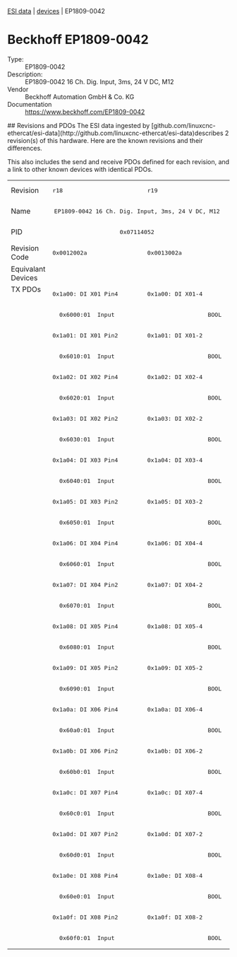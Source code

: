 <div class="nav"><a href="/esi-data">ESI data</a> | <a href="/esi-data/devices">devices</a> | EP1809-0042</div>

#  Beckhoff EP1809-0042

<dl>
  <dt>Type:</dt><dd>EP1809-0042</dd>
  <dt>Description:</dt><dd>EP1809-0042 16 Ch. Dig. Input, 3ms, 24 V DC, M12</dd>
  <dt>Vendor</dt><dd>Beckhoff Automation GmbH & Co. KG</dd>
  <dt>Documentation</dt><dd><a href="https://www.beckhoff.com/EP1809-0042">https://www.beckhoff.com/EP1809-0042</a></dd>
</dl>
## Revisions and PDOs
The ESI data ingested by [github.com/linuxcnc-ethercat/esi-data](http://github.com/linuxcnc-ethercat/esi-data)describes 2 revision(s) of this hardware.  Here are the known revisions and their differences.

This also includes the send and receive PDOs defined for each revision, and a link to other known devices with identical PDOs.

<table>
<tr >
<td class="first">Revision</td>
<td ><pre>r18</pre></td>
<td ><pre>r19</pre></td>
</tr>
<tr >
<td class="first">Name</td>
<td  colspan=2 align="center"><pre>EP1809-0042 16 Ch. Dig. Input, 3ms, 24 V DC, M12</pre></td>
</tr>
<tr >
<td class="first">PID</td>
<td  colspan=2 align="center"><pre>0x07114052</pre></td>
</tr>
<tr >
<td class="first">Revision Code</td>
<td ><pre>0x0012002a</pre></td>
<td ><pre>0x0013002a</pre></td>
</tr>
<tr >
<td class="first">Equivalant Devices</td>
<td  colspan=2 align="center"></td>
</tr>
<tr class="txpdo pdosection">
<td class="first" rowspan=32 valign=top>TX PDOs</td>
<td><pre>0x1a00: DI X01 Pin4</pre></td>
<td><pre>0x1a00: DI X01-4</pre></td>
<td></td>
</tr>
<tr class="txpdo">
<td  colspan=2 align="left"><pre>  0x6000:01  Input                           BOOL</pre></td>
</tr>
<tr class="txpdo pdosection">
<td ><pre>0x1a01: DI X01 Pin2</pre></td>
<td ><pre>0x1a01: DI X01-2</pre></td>
</tr>
<tr class="txpdo">
<td  colspan=2 align="left"><pre>  0x6010:01  Input                           BOOL</pre></td>
</tr>
<tr class="txpdo pdosection">
<td ><pre>0x1a02: DI X02 Pin4</pre></td>
<td ><pre>0x1a02: DI X02-4</pre></td>
</tr>
<tr class="txpdo">
<td  colspan=2 align="left"><pre>  0x6020:01  Input                           BOOL</pre></td>
</tr>
<tr class="txpdo pdosection">
<td ><pre>0x1a03: DI X02 Pin2</pre></td>
<td ><pre>0x1a03: DI X02-2</pre></td>
</tr>
<tr class="txpdo">
<td  colspan=2 align="left"><pre>  0x6030:01  Input                           BOOL</pre></td>
</tr>
<tr class="txpdo pdosection">
<td ><pre>0x1a04: DI X03 Pin4</pre></td>
<td ><pre>0x1a04: DI X03-4</pre></td>
</tr>
<tr class="txpdo">
<td  colspan=2 align="left"><pre>  0x6040:01  Input                           BOOL</pre></td>
</tr>
<tr class="txpdo pdosection">
<td ><pre>0x1a05: DI X03 Pin2</pre></td>
<td ><pre>0x1a05: DI X03-2</pre></td>
</tr>
<tr class="txpdo">
<td  colspan=2 align="left"><pre>  0x6050:01  Input                           BOOL</pre></td>
</tr>
<tr class="txpdo pdosection">
<td ><pre>0x1a06: DI X04 Pin4</pre></td>
<td ><pre>0x1a06: DI X04-4</pre></td>
</tr>
<tr class="txpdo">
<td  colspan=2 align="left"><pre>  0x6060:01  Input                           BOOL</pre></td>
</tr>
<tr class="txpdo pdosection">
<td ><pre>0x1a07: DI X04 Pin2</pre></td>
<td ><pre>0x1a07: DI X04-2</pre></td>
</tr>
<tr class="txpdo">
<td  colspan=2 align="left"><pre>  0x6070:01  Input                           BOOL</pre></td>
</tr>
<tr class="txpdo pdosection">
<td ><pre>0x1a08: DI X05 Pin4</pre></td>
<td ><pre>0x1a08: DI X05-4</pre></td>
</tr>
<tr class="txpdo">
<td  colspan=2 align="left"><pre>  0x6080:01  Input                           BOOL</pre></td>
</tr>
<tr class="txpdo pdosection">
<td ><pre>0x1a09: DI X05 Pin2</pre></td>
<td ><pre>0x1a09: DI X05-2</pre></td>
</tr>
<tr class="txpdo">
<td  colspan=2 align="left"><pre>  0x6090:01  Input                           BOOL</pre></td>
</tr>
<tr class="txpdo pdosection">
<td ><pre>0x1a0a: DI X06 Pin4</pre></td>
<td ><pre>0x1a0a: DI X06-4</pre></td>
</tr>
<tr class="txpdo">
<td  colspan=2 align="left"><pre>  0x60a0:01  Input                           BOOL</pre></td>
</tr>
<tr class="txpdo pdosection">
<td ><pre>0x1a0b: DI X06 Pin2</pre></td>
<td ><pre>0x1a0b: DI X06-2</pre></td>
</tr>
<tr class="txpdo">
<td  colspan=2 align="left"><pre>  0x60b0:01  Input                           BOOL</pre></td>
</tr>
<tr class="txpdo pdosection">
<td ><pre>0x1a0c: DI X07 Pin4</pre></td>
<td ><pre>0x1a0c: DI X07-4</pre></td>
</tr>
<tr class="txpdo">
<td  colspan=2 align="left"><pre>  0x60c0:01  Input                           BOOL</pre></td>
</tr>
<tr class="txpdo pdosection">
<td ><pre>0x1a0d: DI X07 Pin2</pre></td>
<td ><pre>0x1a0d: DI X07-2</pre></td>
</tr>
<tr class="txpdo">
<td  colspan=2 align="left"><pre>  0x60d0:01  Input                           BOOL</pre></td>
</tr>
<tr class="txpdo pdosection">
<td ><pre>0x1a0e: DI X08 Pin4</pre></td>
<td ><pre>0x1a0e: DI X08-4</pre></td>
</tr>
<tr class="txpdo">
<td  colspan=2 align="left"><pre>  0x60e0:01  Input                           BOOL</pre></td>
</tr>
<tr class="txpdo pdosection">
<td ><pre>0x1a0f: DI X08 Pin2</pre></td>
<td ><pre>0x1a0f: DI X08-2</pre></td>
</tr>
<tr class="txpdo">
<td  colspan=2 align="left"><pre>  0x60f0:01  Input                           BOOL</pre></td>
</tr>
</table>
